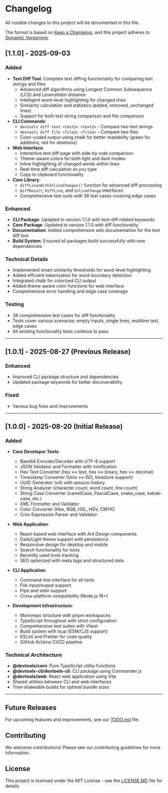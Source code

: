 # Changelog

All notable changes to this project will be documented in this file.

The format is based on [Keep a Changelog](https://keepachangelog.com/en/1.0.0/),
and this project adheres to [Semantic Versioning](https://semver.org/spec/v2.0.0.html).

## [1.1.0] - 2025-09-03

### Added
- **Text Diff Tool**: Complete text diffing functionality for comparing text strings and files
  - Advanced diff algorithms using Longest Common Subsequence (LCS) and Levenshtein distance
  - Intelligent word-level highlighting for changed lines
  - Similarity calculation and statistics (added, removed, unchanged lines)
  - Support for both text string comparison and file comparison
- **CLI Commands**:
  - `devtools diff text <text1> <text2>` - Compare two text strings
  - `devtools diff file <file1> <file2>` - Compare two files
  - Color-coded output using chalk for better readability (green for additions, red for deletions)
- **Web Interface**:
  - Interactive text diff page with side-by-side comparison
  - Theme-aware colors for both light and dark modes
  - Inline highlighting of changed words within lines
  - Real-time diff calculation as you type
  - Copy to clipboard functionality
- **Core Library**:
  - `diffLinesWithInlineChanges()` function for advanced diff processing
  - `DiffResult`, `DiffLine`, and `InlineChange` interfaces
  - Comprehensive test suite with 38 test cases covering edge cases

### Enhanced
- **CLI Package**: Updated to version 1.1.0 with text-diff related keywords
- **Core Package**: Updated to version 1.1.0 with diff functionality
- **Documentation**: Added comprehensive wiki documentation for the text diff tool
- **Build System**: Ensured all packages build successfully with new dependencies

### Technical Details
- Implemented smart similarity thresholds for word-level highlighting
- Added efficient tokenization for word-boundary detection
- Integrated chalk for colorized CLI output
- Added theme-aware color functions for web interface
- Comprehensive error handling and edge case coverage

### Testing
- 38 comprehensive test cases for diff functionality
- Tests cover various scenarios: empty inputs, single lines, multiline text, edge cases
- All existing functionality tests continue to pass

---

## [1.0.1] - 2025-08-27 (Previous Release)

### Enhanced
- Improved CLI package structure and dependencies
- Updated package keywords for better discoverability

### Fixed
- Various bug fixes and improvements

---

## [1.0.0] - 2025-08-20 (Initial Release)

### Added
- **Core Developer Tools**:
  - Base64 Encoder/Decoder with UTF-8 support
  - JSON Validator and Formatter with minification
  - Hex Text Converter (hex ↔ text, hex ↔ binary, hex ↔ decimal)
  - Timestamp Converter (Unix ↔ ISO, timezone support)
  - UUID Generator (v4) with session history
  - String Analyzer (character count, word count, line count)
  - String Case Converter (camelCase, PascalCase, snake_case, kebab-case, etc.)
  - XML Formatter and Validator
  - Color Converter (Hex, RGB, HSL, HSV, CMYK)
  - Cron Expression Parser and Validator

- **Web Application**:
  - React-based web interface with Ant Design components
  - Dark/Light theme support with persistence
  - Responsive design for desktop and mobile
  - Search functionality for tools
  - Recently used tools tracking
  - SEO optimized with meta tags and structured data

- **CLI Application**:
  - Command-line interface for all tools
  - File input/output support
  - Pipe and stdin support
  - Cross-platform compatibility (Node.js 18+)

- **Development Infrastructure**:
  - Monorepo structure with pnpm workspaces
  - TypeScript throughout with strict configuration
  - Comprehensive test suites with Vitest
  - Build system with tsup (ESM/CJS support)
  - ESLint and Prettier for code quality
  - GitHub Actions CI/CD pipeline

### Technical Architecture
- **@devtools/core**: Pure TypeScript utility functions
- **@devtools-cli/devtools-cli**: CLI package using Commander.js
- **@devtools/web**: React web application using Vite
- Shared utilities between CLI and web interfaces
- Tree-shakeable builds for optimal bundle sizes

---

## Future Releases

For upcoming features and improvements, see our [TODO.md](docs/TODO.md) file.

## Contributing

We welcome contributions! Please see our contributing guidelines for more information.

## License

This project is licensed under the MIT License - see the [LICENSE.MD](LICENSE.MD) file for details.
